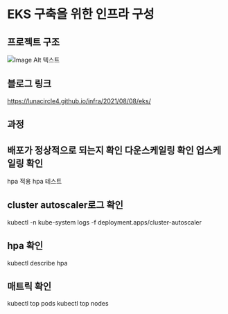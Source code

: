 # EKS 구축을 위한 인프라 구성

## 프로젝트 구조
![Image Alt 텍스트](./EKS_final_architecture.png)

## 블로그 링크
<a href="https://lunacircle4.github.io/infra/2021/08/08/eks/">https://lunacircle4.github.io/infra/2021/08/08/eks/</a>

## 과정
배포가 정상적으로 되는지 확인
다운스케일링 확인
업스케일링 확인
---------------------
hpa 적용
hpa 테스트


## cluster autoscaler로그 확인
kubectl -n kube-system logs -f deployment.apps/cluster-autoscaler

## hpa 확인
kubectl describe hpa

## 매트릭 확인
kubectl top pods
kubectl top nodes
